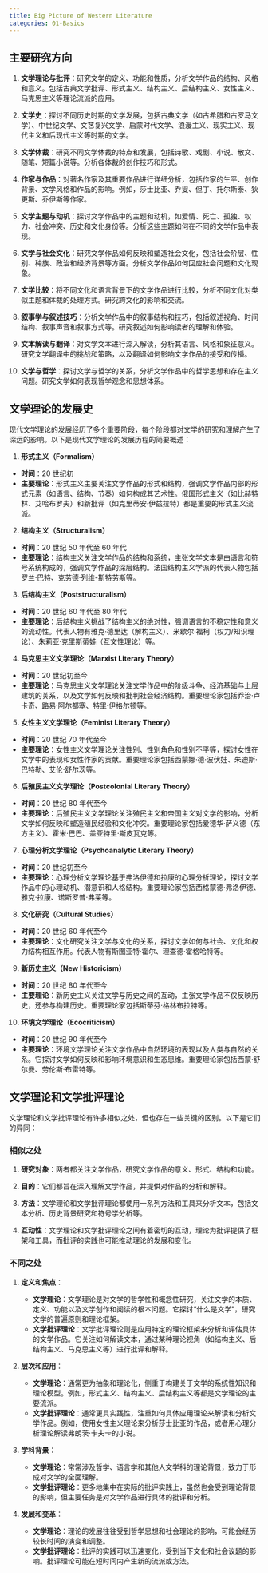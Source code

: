 ```yaml
---
title: Big Picture of Western Literature
categories: 01-Basics
---
```


## 主要研究方向

1. **文学理论与批评**：研究文学的定义、功能和性质，分析文学作品的结构、风格和意义。包括古典文学批评、形式主义、结构主义、后结构主义、女性主义、马克思主义等理论流派的应用。

2. **文学史**：探讨不同历史时期的文学发展，包括古典文学（如古希腊和古罗马文学）、中世纪文学、文艺复兴文学、启蒙时代文学、浪漫主义、现实主义、现代主义和后现代主义等时期的文学。

3. **文学体裁**：研究不同文学体裁的特点和发展，包括诗歌、戏剧、小说、散文、随笔、短篇小说等。分析各体裁的创作技巧和形式。

4. **作家与作品**：对著名作家及其重要作品进行详细分析，包括作家的生平、创作背景、文学风格和作品的影响。例如，莎士比亚、乔叟、但丁、托尔斯泰、狄更斯、乔伊斯等作家。

5. **文学主题与动机**：探讨文学作品中的主题和动机，如爱情、死亡、孤独、权力、社会冲突、历史和文化身份等。分析这些主题如何在不同的文学作品中表现。

6. **文学与社会文化**：研究文学作品如何反映和塑造社会文化，包括社会阶层、性别、种族、政治和经济背景等方面。分析文学作品如何回应社会问题和文化现象。

7. **文学比较**：将不同文化和语言背景下的文学作品进行比较，分析不同文化对类似主题和体裁的处理方式。研究跨文化的影响和交流。

8. **叙事学与叙述技巧**：分析文学作品中的叙事结构和技巧，包括叙述视角、时间结构、叙事声音和叙事方式等。研究叙述如何影响读者的理解和体验。

9. **文本解读与翻译**：对文学文本进行深入解读，分析其语言、风格和象征意义。研究文学翻译中的挑战和策略，以及翻译如何影响文学作品的接受和传播。

10. **文学与哲学**：探讨文学与哲学的关系，分析文学作品中的哲学思想和存在主义问题。研究文学如何表现哲学观念和思想体系。

## 文学理论的发展史

现代文学理论的发展经历了多个重要阶段，每个阶段都对文学的研究和理解产生了深远的影响。以下是现代文学理论的发展历程的简要概述：

1. **形式主义（Formalism）**

- **时间**：20 世纪初
- **主要理论**：形式主义主要关注文学作品的形式和结构，强调文学作品内部的形式元素（如语言、结构、节奏）如何构成其艺术性。俄国形式主义（如比赫特林、艾哈布罗夫）和新批评（如克里蒂安·伊兹拉特）都是重要的形式主义流派。

2. **结构主义（Structuralism）**

- **时间**：20 世纪 50 年代至 60 年代
- **主要理论**：结构主义关注文学作品的结构和系统，主张文学文本是由语言和符号系统构成的，强调文学作品的深层结构。法国结构主义学派的代表人物包括罗兰·巴特、克劳德·列维-斯特劳斯等。

3. **后结构主义（Poststructuralism）**

- **时间**：20 世纪 60 年代至 80 年代
- **主要理论**：后结构主义挑战了结构主义的绝对性，强调语言的不稳定性和意义的流动性。代表人物有雅克·德里达（解构主义）、米歇尔·福柯（权力/知识理论）、朱莉亚·克里斯蒂娃（互文性理论）等。

4. **马克思主义文学理论（Marxist Literary Theory）**

- **时间**：20 世纪初至今
- **主要理论**：马克思主义文学理论关注文学作品中的阶级斗争、经济基础与上层建筑的关系，以及文学如何反映和批判社会经济结构。重要理论家包括乔治·卢卡奇、路易·阿尔都塞、特里·伊格尔顿等。

5. **女性主义文学理论（Feminist Literary Theory）**

- **时间**：20 世纪 70 年代至今
- **主要理论**：女性主义文学理论关注性别、性别角色和性别不平等，探讨女性在文学中的表现和女性作家的贡献。重要理论家包括西蒙娜·德·波伏娃、朱迪斯·巴特勒、艾伦·舒尔茨等。

6. **后殖民主义文学理论（Postcolonial Literary Theory）**

- **时间**：20 世纪 80 年代至今
- **主要理论**：后殖民主义文学理论关注殖民主义和帝国主义对文学的影响，分析文学如何反映和塑造殖民经验和文化冲突。重要理论家包括爱德华·萨义德（东方主义）、霍米·巴巴、盖亚特里·斯皮瓦克等。

7. **心理分析文学理论（Psychoanalytic Literary Theory）**

- **时间**：20 世纪初至今
- **主要理论**：心理分析文学理论基于弗洛伊德和拉康的心理分析理论，探讨文学作品中的心理动机、潜意识和人格结构。重要理论家包括西格蒙德·弗洛伊德、雅克·拉康、诺斯罗普·弗莱等。

8. **文化研究（Cultural Studies）**

- **时间**：20 世纪 60 年代至今
- **主要理论**：文化研究关注文学与文化的关系，探讨文学如何与社会、文化和权力结构相互作用。代表人物有斯图亚特·霍尔、理查德·霍格哈特等。

9. **新历史主义（New Historicism）**

- **时间**：20 世纪 80 年代至今
- **主要理论**：新历史主义关注文学与历史之间的互动，主张文学作品不仅反映历史，还参与构建历史。重要理论家包括斯蒂芬·格林布拉特等。

10.  **环境文学理论（Ecocriticism）**

- **时间**：20 世纪 90 年代至今
- **主要理论**：环境文学理论关注文学作品中自然环境的表现以及人类与自然的关系。它探讨文学如何反映和影响环境意识和生态思维。重要理论家包括西蒙·舒尔曼、劳伦斯·布雷特等。

## 文学理论和文学批评理论

文学理论和文学批评理论有许多相似之处，但也存在一些关键的区别。以下是它们的异同：

### 相似之处

1. **研究对象**：两者都关注文学作品，研究文学作品的意义、形式、结构和功能。
   
2. **目的**：它们都旨在深入理解文学作品，并提供对作品的分析和解释。

3. **方法**：文学理论和文学批评理论都使用一系列方法和工具来分析文本，包括文本分析、历史背景研究和符号学分析等。

4. **互动性**：文学理论和文学批评理论之间有着密切的互动，理论为批评提供了框架和工具，而批评的实践也可能推动理论的发展和变化。

### 不同之处

1. **定义和焦点**：
   - **文学理论**：文学理论是对文学的哲学性和概念性研究，关注文学的本质、定义、功能以及文学创作和阅读的根本问题。它探讨“什么是文学”，研究文学的普遍原则和理论框架。
   - **文学批评理论**：文学批评理论则是应用特定的理论框架来分析和评估具体的文学作品。它关注如何解读文本，通过某种理论视角（如结构主义、后结构主义、马克思主义等）进行批评和解释。

2. **层次和应用**：
   - **文学理论**：通常更为抽象和理论化，侧重于构建关于文学的系统性知识和理论模型。例如，形式主义、结构主义、后结构主义等都是文学理论的主要流派。
   - **文学批评理论**：通常更具实践性，注重如何具体应用理论来解读和分析文学作品。例如，使用女性主义理论来分析莎士比亚的作品，或者用心理分析理论解读弗朗茨·卡夫卡的小说。

3. **学科背景**：
   - **文学理论**：常常涉及哲学、语言学和其他人文学科的理论背景，致力于形成对文学的全面理解。
   - **文学批评理论**：更多地集中在实际的批评实践上，虽然也会受到理论背景的影响，但主要任务是对文学作品进行具体的批评和分析。

4. **发展和变革**：
   - **文学理论**：理论的发展往往受到哲学思想和社会理论的影响，可能会经历较长时间的演变和调整。
   - **文学批评理论**：批评的实践可以迅速变化，受到当下文化和社会议题的影响。批评理论可能在短时间内产生新的流派或方法。